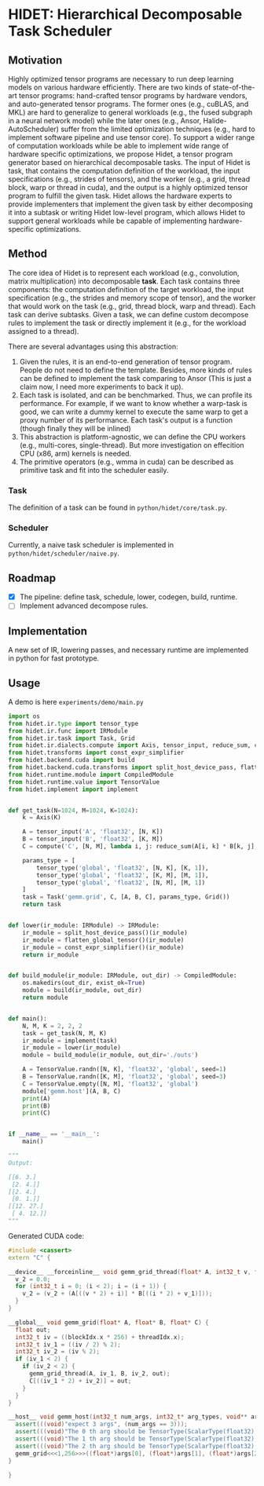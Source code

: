 # HIDET: Hierarchical Decomposable Task Scheduler

## Motivation
Highly optimized tensor programs are necessary to run deep learning models on various hardware efficiently. 
There are two kinds of state-of-the-art tensor programs: hand-crafted tensor programs by hardware vendors, and auto-generated tensor programs. 
The former ones (e.g., cuBLAS, and MKL) are hard to generalize to general workloads (e.g., the fused subgraph in a neural network model) while the later ones (e.g., Ansor, Halide-AutoScheduler) suffer from the limited optimization techniques (e.g., hard to implement software pipeline and use tensor core). 
To support a wider range of computation workloads while be able to implement wide range of hardware specific optimizations, we propose Hidet, a tensor program generator based on hierarchical decomposable tasks. 
The input of Hidet is task, that contains the computation definition of the workload, the input specifications (e.g., strides of tensors), and the worker (e.g., a grid, thread block, warp or thread in cuda), and the output is a highly optimized tensor program to fulfill the given task. 
Hidet allows the hardware experts to provide implementers that implement the given task by either decomposing it into a subtask or writing Hidet low-level program, which allows Hidet to support general workloads while be capable of implementing hardware-specific optimizations.


## Method
The core idea of Hidet is to represent each workload (e.g., convolution, matrix multiplication) into decomposable **task**. Each task contains three components: the computation definition of the target workload, the input specification (e.g., the strides and memory scope of tensor), and the worker that would work on the task (e.g., grid, thread block, warp and thread). Each task can derive subtasks. Given a task, we can define custom decompose rules to implement the task or directly implement it (e.g., for the workload assigned to a thread).

There are several advantages using this abstraction:
1. Given the rules, it is an end-to-end generation of tensor program. People do not need to define the template. Besides, more kinds of rules can be defined to implement the task comparing to Ansor (This is just a claim now, I need more experiments to back it up).
2. Each task is isolated, and can be benchmarked. Thus, we can profile its performance. For example, if we want to know whether a warp-task is good, we can write a dummy kernel to execute the same warp to get a proxy number of its performance. Each task's output is a function (though finally they will be inlined)
3. This abstraction is platform-agnostic, we can define the CPU workers (e.g., multi-cores, single-thread). But more investigation on effecition CPU (x86, arm) kernels is needed.
4. The primitive operators (e.g., wmma in cuda) can be described as primitive task and fit into the scheduler easily.

### Task
The definition of a task can be found in `python/hidet/core/task.py`.

### Scheduler
Currently, a naive task scheduler is implemented in `python/hidet/scheduler/naive.py`.

## Roadmap

- [x] The pipeline: define task, schedule, lower, codegen, build, runtime.
- [ ] Implement advanced decompose rules.

## Implementation
A new set of IR, lowering passes, and necessary runtime are implemented in python for fast prototype.

## Usage
A demo is here `experiments/demo/main.py`

```python
import os
from hidet.ir.type import tensor_type
from hidet.ir.func import IRModule
from hidet.ir.task import Task, Grid
from hidet.ir.dialects.compute import Axis, tensor_input, reduce_sum, compute
from hidet.transforms import const_expr_simplifier
from hidet.backend.cuda import build
from hidet.backend.cuda.transforms import split_host_device_pass, flatten_global_tensor
from hidet.runtime.module import CompiledModule
from hidet.runtime.value import TensorValue
from hidet.implement import implement


def get_task(N=1024, M=1024, K=1024):
    k = Axis(K)

    A = tensor_input('A', 'float32', [N, K])
    B = tensor_input('B', 'float32', [K, M])
    C = compute('C', [N, M], lambda i, j: reduce_sum(A[i, k] * B[k, j], axis=k))

    params_type = [
        tensor_type('global', 'float32', [N, K], [K, 1]),
        tensor_type('global', 'float32', [K, M], [M, 1]),
        tensor_type('global', 'float32', [N, M], [M, 1])
    ]
    task = Task('gemm.grid', C, [A, B, C], params_type, Grid())
    return task


def lower(ir_module: IRModule) -> IRModule:
    ir_module = split_host_device_pass()(ir_module)
    ir_module = flatten_global_tensor()(ir_module)
    ir_module = const_expr_simplifier()(ir_module)
    return ir_module


def build_module(ir_module: IRModule, out_dir) -> CompiledModule:
    os.makedirs(out_dir, exist_ok=True)
    module = build(ir_module, out_dir)
    return module


def main():
    N, M, K = 2, 2, 2
    task = get_task(N, M, K)
    ir_module = implement(task)
    ir_module = lower(ir_module)
    module = build_module(ir_module, out_dir='./outs')

    A = TensorValue.randn([N, K], 'float32', 'global', seed=1)
    B = TensorValue.randn([K, M], 'float32', 'global', seed=3)
    C = TensorValue.empty([N, M], 'float32', 'global')
    module['gemm.host'](A, B, C)
    print(A)
    print(B)
    print(C)


if __name__ == '__main__':
    main()

"""
Output:

[[6. 3.]
 [2. 4.]]
[[2. 4.]
 [0. 1.]]
[[12. 27.]
 [ 4. 12.]]
"""
```
Generated CUDA code:
```c++
#include <cassert>
extern "C" {

__device__ __forceinline__ void gemm_grid_thread(float* A, int32_t v, float* B, int32_t v_1, float &v_2) {
  v_2 = 0.0;
  for (int32_t i = 0; (i < 2); i = (i + 1)) {
    v_2 = (v_2 + (A[((v * 2) + i)] * B[((i * 2) + v_1)]));
  } 
}

__global__ void gemm_grid(float* A, float* B, float* C) {
  float out;
  int32_t iv = ((blockIdx.x * 256) + threadIdx.x);
  int32_t iv_1 = ((iv / 2) % 2);
  int32_t iv_2 = (iv % 2);
  if (iv_1 < 2) {
    if (iv_2 < 2) {
      gemm_grid_thread(A, iv_1, B, iv_2, out);
      C[((iv_1 * 2) + iv_2)] = out;
    } 
  } 
}

__host__ void gemm_host(int32_t num_args, int32_t* arg_types, void** args) {
  assert(((void)"expect 3 args", (num_args == 3)));
  assert(((void)"The 0 th arg should be TensorType(ScalarType(float32), [2, 2], global)", (arg_types[0] == 3)));
  assert(((void)"The 1 th arg should be TensorType(ScalarType(float32), [2, 2], global)", (arg_types[1] == 3)));
  assert(((void)"The 2 th arg should be TensorType(ScalarType(float32), [2, 2], global)", (arg_types[2] == 3)));
  gemm_grid<<<1,256>>>((float*)args[0], (float*)args[1], (float*)args[2]);
}

}
```


